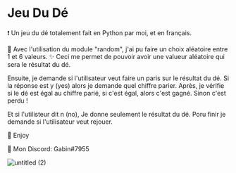 # Jeu Du Dé
❗ Un jeu du dé totalement fait en Python par moi, et en français.

🔮 Avec l'utilisation du module "random", j'ai pu faire un choix aléatoire entre 1 et 6 valeurs.
✨ Ceci me permet de pouvoir avoir une valueur aléatoire qui sera le résultat du dé.

Ensuite, je demande si l'utilisateur veut faire un paris sur le résultat du dé.
Si la réponse est y (yes) alors je demande quel chiffre parier.
Après, je vérifie si le dé est égal au chiffre parié, si c'est égal, alors c'est gagné.
Sinon c'est perdu !

Et si l'utilisteur dit n (no), Je donne seulement le résultat du dé.
Poru finir je demande si l'utilisateur veut rejouer.

💖 Enjoy

🎫 Mon Discord: Gabin#7955

![untitled (2)](https://user-images.githubusercontent.com/79531012/120892476-d1679380-c60e-11eb-875e-8c4e04a656ae.png)
